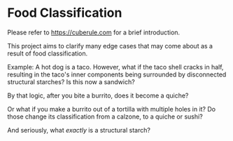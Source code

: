 # Food Classification

Please refer to https://cuberule.com for a brief introduction.

This project aims to clarify many edge cases that may come about as a result of food classification.

Example:
A hot dog is a taco.
However, what if the taco shell cracks in half, resulting in the taco's inner components being surrounded by disconnected structural starches? Is this now a sandwich?

By that logic, after you bite a burrito, does it become a quiche?

Or what if you make a burrito out of a tortilla with multiple holes in it? Do those change its classification from a calzone, to a quiche or sushi?

And seriously, what *exactly* is a structural starch?
